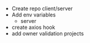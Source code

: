 
- Create repo client/server
- Add env variables
  - server
- create axios hook
- add owner validation projects
